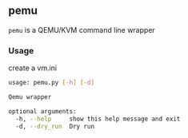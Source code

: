 ## pemu

`pemu` is a QEMU/KVM command line wrapper


### Usage

create a vm.ini

```sh
usage: pemu.py [-h] [-d]

Qemu wrapper

optional arguments:
  -h, --help     show this help message and exit
  -d, --dry_run  Dry run
```
